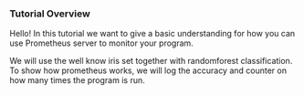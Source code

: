 ### Tutorial Overview

Hello!
In this tutorial we want to give a basic understanding for how you can use Prometheus server to monitor your program. 

We will use the well know iris set together with randomforest classification. To show how prometheus works, we will log the accuracy and counter on how many times the program is run.
